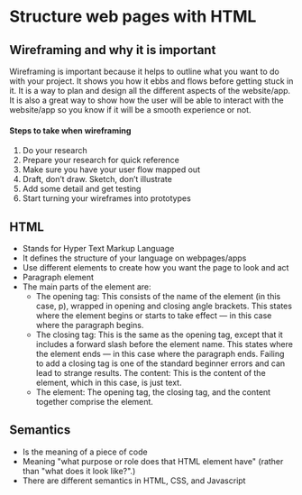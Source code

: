 # Structure web pages with HTML
## Wireframing and why it is important
Wireframing is important because it helps to outline what you want to do with your project. It shows you how it ebbs and flows before getting stuck in it. It is a way to plan and design all the different aspects of the website/app. It is also a great way to show how the user will be able to interact with the website/app so you know if it will be a smooth experience or not.

#### Steps to take when wireframing
1. Do your research
2. Prepare your research for quick reference
3. Make sure you have your user flow mapped out
4. Draft, don’t draw. Sketch, don’t illustrate
5. Add some detail and get testing
6. Start turning your wireframes into prototypes
## HTML
- Stands for Hyper Text Markup Language
- It defines the structure of your language on webpages/apps
- Use different elements to create how you want the page to look and act
- Paragraph element
- The main parts of the element are:
  - The opening tag: This consists of the name of the element (in this case, p), wrapped in opening and closing angle brackets. This states where the element begins or starts to take effect — in this case where the paragraph begins.
  - The closing tag: This is the same as the opening tag, except that it includes a forward slash before the element name. This states where the element ends — in this case where the paragraph ends. Failing to add a closing tag is one of the standard beginner errors and can lead to strange results.
The content: This is the content of the element, which in this case, is just text.
  - The element: The opening tag, the closing tag, and the content together comprise the element.
## Semantics
- Is the meaning of a piece of code
- Meaning "what purpose or role does that HTML element have" (rather than "what does it look like?".)
- There are different semantics in HTML, CSS, and Javascript
